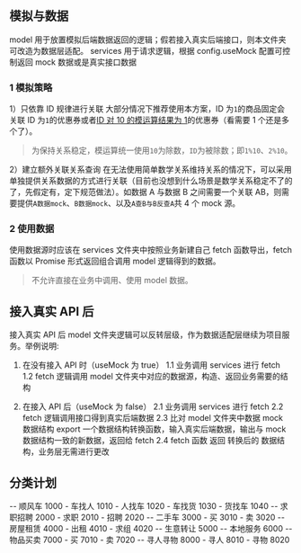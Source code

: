 ## 模拟与数据

model 用于放置模拟后端数据返回的逻辑；假若接入真实后端接口，则本文件夹可改造为数据层适配。
services 用于请求逻辑，根据 config.useMock 配置可控制返回 mock 数据或是真实接口数据

### 1 模拟策略

1）只依靠 ID 规律进行关联
大部分情况下推荐使用本方案，ID 为`1`的商品固定会关联 ID 为`1`的优惠券或者[ID 对 10 的模运算结果为 1](https://www.runoob.com/try/try.php?filename=tryjs_oper_mod)的优惠券（看需要 1 个还是多个了）。

> 为保持关系稳定，模运算统一使用`10`为除数，`ID`为被除数；即`1%10`、`2%10`。

2）建立额外关联关系查询
在无法使用简单数学关系维持关系的情况下，可以采用单独提供关系数据的方式进行关联（目前也没想到什么场景是数学关系稳定不了的了，先假定有，定下规范做法）。如数据 A 与数据 B 之间需要一个关联 AB，则需要提供`A数据mock`、`B数据mock`、以及`A查B与B反查A`共 4 个 mock 源。

### 2 使用数据

使用数据源时应该在 services 文件夹中按照业务新建自己 fetch 函数导出，fetch 函数以 Promise 形式返回组合调用 model 逻辑得到的数据。

> 不允许直接在业务中调用、使用 model 数据。

## 接入真实 API 后

接入真实 API 后 model 文件夹逻辑可以反转层级，作为数据适配层继续为项目服务。举例说明:

1. 在没有接入 API 时（useMock 为 true）
   1.1 业务调用 services 进行 fetch
   1.2 fetch 逻辑调用 model 文件夹中对应的数据源，构造、返回业务需要的结构

2. 在接入 API 后（useMock 为 false）
   2.1 业务调用 services 进行 fetch
   2.2 fetch 逻辑调用接口得到真实后端数据
   2.3 比对 model 文件夹中数据 mock 数据结构 export 一个数据结构转换函数，输入真实后端数据，输出与 mock 数据结构一致的新数据，返回给 fetch
   2.4 fetch 函数 返回 转换后的 数据结构，业务层无需进行更改

## 分类计划
 -- 顺风车 1000
    - 车找人 1010
    - 人找车 1020
    - 车找货 1030
    - 货找车 1040
 -- 求职招聘 2000
    - 求职 2010
    - 招聘 2020
 -- 二手车 3000
    - 买 3010
    - 卖 3020
 -- 房屋租赁 4000
    - 出租 4010
    - 求组 4020
 -- 生意转让 5000
 -- 本地服务 6000
 -- 物品买卖 7000
    - 买 7010
    - 卖 7020
 -- 寻人寻物 8000
    - 寻人 8010
    - 寻物 8020
